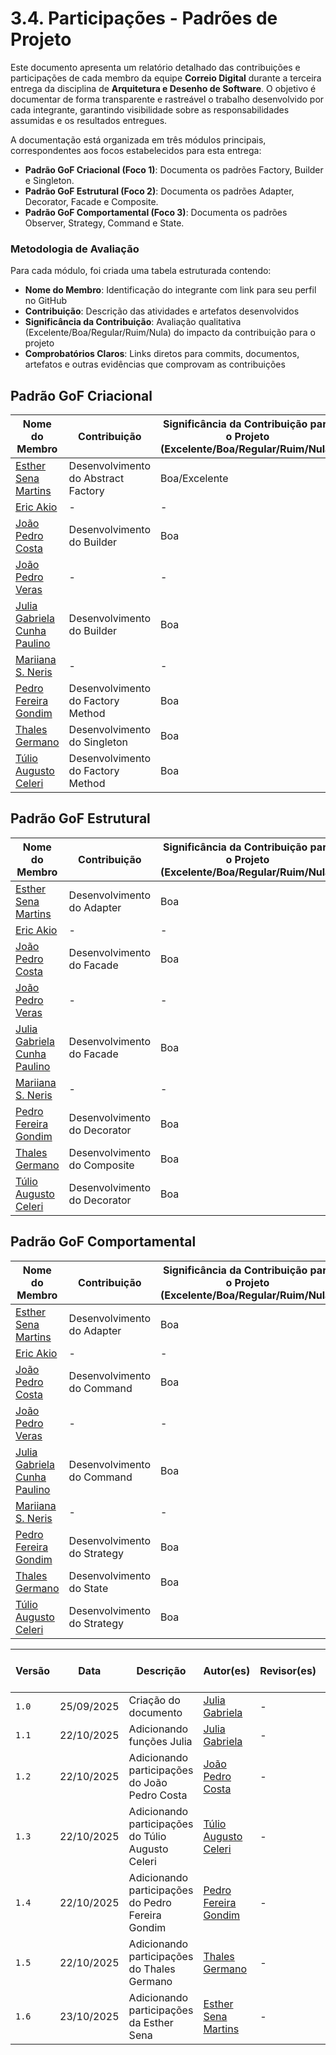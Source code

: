 # 3.4. Participações - Padrões de Projeto

Este documento apresenta um relatório detalhado das contribuições e participações de cada membro da equipe **Correio Digital** durante a terceira entrega da disciplina de **Arquitetura e Desenho de Software**. O objetivo é documentar de forma transparente e rastreável o trabalho desenvolvido por cada integrante, garantindo visibilidade sobre as responsabilidades assumidas e os resultados entregues.

A documentação está organizada em três módulos principais, correspondentes aos focos estabelecidos para esta entrega:

- **Padrão GoF Criacional (Foco 1)**: Documenta os padrões Factory, Builder e Singleton.
- **Padrão GoF Estrutural (Foco 2)**: Documenta os padrões Adapter, Decorator, Facade e Composite.
- **Padrão GoF Comportamental (Foco 3)**: Documenta os padrões Observer, Strategy, Command e State.

### Metodologia de Avaliação

Para cada módulo, foi criada uma tabela estruturada contendo:
- **Nome do Membro**: Identificação do integrante com link para seu perfil no GitHub
- **Contribuição**: Descrição das atividades e artefatos desenvolvidos
- **Significância da Contribuição**: Avaliação qualitativa (Excelente/Boa/Regular/Ruim/Nula) do impacto da contribuição para o projeto
- **Comprobatórios Claros**: Links diretos para commits, documentos, artefatos e outras evidências que comprovam as contribuições

## Padrão GoF Criacional

|Nome do Membro | Contribuição | Significância da Contribuição para o Projeto (Excelente/Boa/Regular/Ruim/Nula) | Comprobatórios Claros (com link)|
|-|-|-|-|
|[Esther Sena Martins](https://github.com/esmsena)|Desenvolvimento do Abstract Factory | Boa/Excelente ||
|[Eric Akio](https://github.com/eric-kingu)|-|-|-|
|[João Pedro Costa](https://github.com/johnaopedro)|Desenvolvimento do Builder|Boa|[Builder](https://github.com/UnBArqDsw2025-2-Turma01/2025.2-T01-G2_CorreioDigital_Entrega_03/blob/main/docs/PadroesDeProjeto/GoFsCriacionais/builder.md)|
|[João Pedro Veras](https://github.com/JoosPerro)|-|-|-|
|[Julia Gabriela Cunha Paulino](https://github.com/JuliaGabP)|Desenvolvimento do Builder|Boa|[Builder](https://github.com/UnBArqDsw2025-2-Turma01/2025.2-T01-G2_CorreioDigital_Entrega_03/blob/main/docs/PadroesDeProjeto/GoFsCriacionais/builder.md)|
|[Mariiana S. Neris](https://github.com/Maryyscreuza)|-|-|-|
|[Pedro Fereira Gondim](https://github.com/G0ndim)|Desenvolvimento do Factory Method| Boa | [Factory Method](https://github.com/UnBArqDsw2025-2-Turma01/2025.2-T01-G2_CorreioDigital_Entrega_03/commit/6a7361a0608b8169d8514153d428c7b6167394c8) |
|[Thales Germano](https://github.com/thalesgvl)|Desenvolvimento do Singleton|Boa|[Singleton](https://github.com/UnBArqDsw2025-2-Turma01/2025.2-T01-G2_CorreioDigital_Entrega_03/commit/ae3dfae89daf9b7d8deabbd73e7aafb0766e06d2)|
|[Túlio Augusto Celeri](https://github.com/TulioCeleri)|Desenvolvimento do Factory Method| Boa | [Factory Method](https://github.com/UnBArqDsw2025-2-Turma01/2025.2-T01-G2_CorreioDigital_Entrega_03/commit/263fa41d89e67802017121fad0b9db7f326db673) |


## Padrão GoF Estrutural
|Nome do Membro | Contribuição | Significância da Contribuição para o Projeto (Excelente/Boa/Regular/Ruim/Nula) | Comprobatórios Claros (com link)|
|-|-|-|-|
|[Esther Sena Martins](https://github.com/esmsena)|Desenvolvimento do Adapter | Boa ||
|[Eric Akio](https://github.com/eric-kingu)|-|-|-|
|[João Pedro Costa](https://github.com/johnaopedro)|Desenvolvimento do Facade|Boa|[Facade](https://github.com/UnBArqDsw2025-2-Turma01/2025.2-T01-G2_CorreioDigital_Entrega_03/blob/main/docs/PadroesDeProjeto/GoFsEstruturais/facade.md)|
|[João Pedro Veras](https://github.com/JoosPerro)|-|-|-|
|[Julia Gabriela Cunha Paulino](https://github.com/JuliaGabP)|Desenvolvimento do Facade|Boa|[Facade](https://github.com/UnBArqDsw2025-2-Turma01/2025.2-T01-G2_CorreioDigital_Entrega_03/blob/main/docs/PadroesDeProjeto/GoFsEstruturais/facade.md)|
|[Mariiana S. Neris](https://github.com/Maryyscreuza)|-|-|-|
|[Pedro Fereira Gondim](https://github.com/G0ndim)|Desenvolvimento do Decorator|Boa|[Decorator](https://github.com/UnBArqDsw2025-2-Turma01/2025.2-T01-G2_CorreioDigital_Entrega_03/commit/a1db33decf64dd2f9b8eac6b8f5b05695d4dc8a1)|
|[Thales Germano](https://github.com/thalesgvl)|Desenvolvimento do Composite|Boa|[Composite](https://github.com/UnBArqDsw2025-2-Turma01/2025.2-T01-G2_CorreioDigital_Entrega_03/commit/8892ce893323fb24a768a640e46fa87fa46d0729)|
|[Túlio Augusto Celeri](https://github.com/TulioCeleri)|Desenvolvimento do Decorator|Boa|[Decorator](https://github.com/UnBArqDsw2025-2-Turma01/2025.2-T01-G2_CorreioDigital_Entrega_03/commit/97bbde50f884bcc65ee551b02305d4240329423b)|

## Padrão GoF Comportamental
|Nome do Membro | Contribuição | Significância da Contribuição para o Projeto (Excelente/Boa/Regular/Ruim/Nula) | Comprobatórios Claros (com link)|
|-|-|-|-|
|[Esther Sena Martins](https://github.com/esmsena)|Desenvolvimento do Adapter | Boa | [Adapter](https://github.com/UnBArqDsw2025-2-Turma01/2025.2-T01-G2_CorreioDigital_Entrega_03/blob/main/docs/PadroesDeProjeto/GoFsEstruturais/Adapter.md)|
|[Eric Akio](https://github.com/eric-kingu)|-|-|-|
|[João Pedro Costa](https://github.com/johnaopedro)|Desenvolvimento do Command|Boa|[Command](https://github.com/UnBArqDsw2025-2-Turma01/2025.2-T01-G2_CorreioDigital_Entrega_03/blob/main/docs/PadroesDeProjeto/GoFsComportamentais/command.md)|
|[João Pedro Veras](https://github.com/JoosPerro)|-|-|-|
|[Julia Gabriela Cunha Paulino](https://github.com/JuliaGabP)|Desenvolvimento do Command|Boa|[Command](https://github.com/UnBArqDsw2025-2-Turma01/2025.2-T01-G2_CorreioDigital_Entrega_03/blob/main/docs/PadroesDeProjeto/GoFsComportamentais/command.md)|
|[Mariiana S. Neris](https://github.com/Maryyscreuza)|-|-|-|
|[Pedro Fereira Gondim](https://github.com/G0ndim)|Desenvolvimento do Strategy|Boa|[Strategy](https://github.com/UnBArqDsw2025-2-Turma01/2025.2-T01-G2_CorreioDigital_Entrega_03/commit/1911e897ed283d689e56fcc66a9e1803aec99d46)|
|[Thales Germano](https://github.com/thalesgvl)|Desenvolvimento do State|Boa|[State](https://github.com/UnBArqDsw2025-2-Turma01/2025.2-T01-G2_CorreioDigital_Entrega_03/commit/42c0f01a98058236d95e03199c9a6cbba3eb32e0)|
|[Túlio Augusto Celeri](https://github.com/TulioCeleri)|Desenvolvimento do Strategy|Boa|[Strategy](https://github.com/UnBArqDsw2025-2-Turma01/2025.2-T01-G2_CorreioDigital_Entrega_03/commit/de6128bad4029a796a30ff4c5029e72a511cb3dd)|

| Versão |     Data    | Descrição   | Autor(es) | Revisor(es) | Detalhes da revisão | 
| ------ | ----------- | ----------- | --------- | ----------- | --------------------|
| `1.0`  | 25/09/2025  | Criação do documento | [Julia Gabriela](https://github.com/JuliaGabP) | - | - |
| `1.1`  | 22/10/2025  | Adicionando funções Julia| [Julia Gabriela](https://github.com/JuliaGabP) | - | - |
| `1.2`  | 22/10/2025  | Adicionando participações do João Pedro Costa | [João Pedro Costa](https://github.com/johnaopedro) | - | - |
| `1.3`  | 22/10/2025  | Adicionando participações do Túlio Augusto Celeri | [Túlio Augusto Celeri](https://github.com/TulioCeleri) | - | - |
| `1.4`  | 22/10/2025  | Adicionando participações do Pedro Fereira Gondim | [Pedro Fereira Gondim](https://github.com/G0ndim) | - | - |
| `1.5`  | 22/10/2025  | Adicionando participações do Thales Germano | [Thales Germano](https://github.com/thalesgvl) | - | - |
| `1.6`  | 23/10/2025  | Adicionando participações da Esther Sena | [Esther Sena Martins](https://github.com/esmsena) | - | - |
